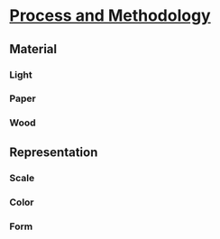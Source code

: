 [Process and Methodology](toc.md)
===

Material
---

### Light

### Paper

### Wood


Representation
---

### Scale

### Color

### Form
